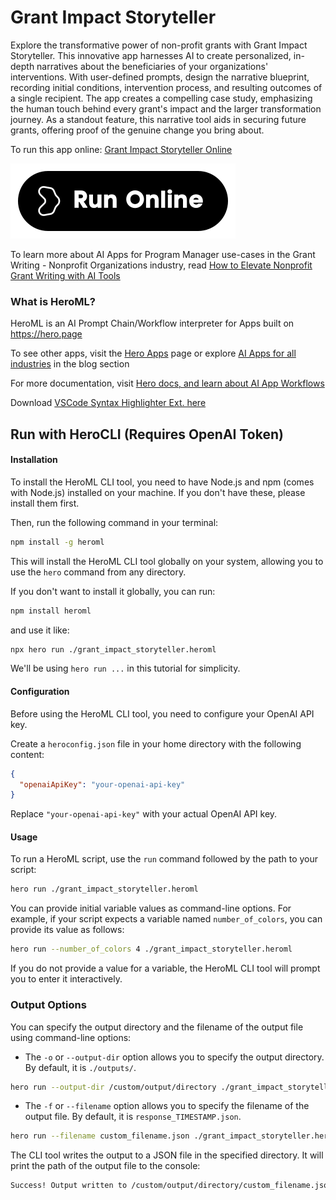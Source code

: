 # Grant Impact Storyteller

Explore the transformative power of non-profit grants with Grant Impact Storyteller. This innovative app harnesses AI to create personalized, in-depth narratives about the beneficiaries of your organizations' interventions. With user-defined prompts, design the narrative blueprint, recording initial conditions, intervention process, and resulting outcomes of a single recipient. The app creates a compelling case study, emphasizing the human touch behind every grant's impact and the larger transformation journey. As a standout feature, this narrative tool aids in securing future grants, offering proof of the genuine change you bring about.

To run this app online: [Grant Impact Storyteller Online](https://hero.page/app/grant-impact-storyteller-personalized-grant-impact-narration/9iTWmxqMw70u1qjbXToH)

[![Run Grant Impact Storyteller Online](/assets/run.svg)](https://hero.page/app/grant-impact-storyteller-personalized-grant-impact-narration/9iTWmxqMw70u1qjbXToH)

To learn more about AI Apps for Program Manager use-cases in the Grant Writing - Nonprofit Organizations industry, read [How to Elevate Nonprofit Grant Writing with AI Tools](https://hero.page/blog/ai/grant-writing-nonprofit-organizations/how-to-elevate-nonprofit-grant-writing-with-ai-tools/170924)

### What is HeroML?
HeroML is an AI Prompt Chain/Workflow interpreter for Apps built on https://hero.page 

To see other apps, visit the [Hero Apps](https://hero.page/apps) page or explore [AI Apps for all industries](https://hero.page/blog) in the blog section

For more documentation, visit [Hero docs, and learn about AI App Workflows](https://hero.page/tutorials/introduction-to-heroml)

Download [VSCode Syntax Highlighter Ext. here](https://marketplace.visualstudio.com/items?itemName=hero-page.heroml)

## Run with HeroCLI (Requires OpenAI Token)

#### Installation

To install the HeroML CLI tool, you need to have Node.js and npm (comes with Node.js) installed on your machine. If you don't have these, please install them first. 

Then, run the following command in your terminal:

```bash
npm install -g heroml
```

This will install the HeroML CLI tool globally on your system, allowing you to use the `hero` command from any directory.

If you don't want to install it globally, you can run:

```bash
npm install heroml
```

and use it like:

```bash
npx hero run ./grant_impact_storyteller.heroml
```

We'll be using `hero run ...` in this tutorial for simplicity.

#### Configuration

Before using the HeroML CLI tool, you need to configure your OpenAI API key. 

Create a `heroconfig.json` file in your home directory with the following content:

```json
{
  "openaiApiKey": "your-openai-api-key"
}
```

Replace `"your-openai-api-key"` with your actual OpenAI API key.

#### Usage

To run a HeroML script, use the `run` command followed by the path to your script:

```bash
hero run ./grant_impact_storyteller.heroml
```

You can provide initial variable values as command-line options. For example, if your script expects a variable named `number_of_colors`, you can provide its value as follows:

```bash
hero run --number_of_colors 4 ./grant_impact_storyteller.heroml
```

If you do not provide a value for a variable, the HeroML CLI tool will prompt you to enter it interactively.

### Output Options

You can specify the output directory and the filename of the output file using command-line options:

- The `-o` or `--output-dir` option allows you to specify the output directory. By default, it is `./outputs/`.

```bash
hero run --output-dir /custom/output/directory ./grant_impact_storyteller.heroml
```

- The `-f` or `--filename` option allows you to specify the filename of the output file. By default, it is `response_TIMESTAMP.json`.

```bash
hero run --filename custom_filename.json ./grant_impact_storyteller.heroml
```

The CLI tool writes the output to a JSON file in the specified directory. It will print the path of the output file to the console:

```bash
Success! Output written to /custom/output/directory/custom_filename.json
```

